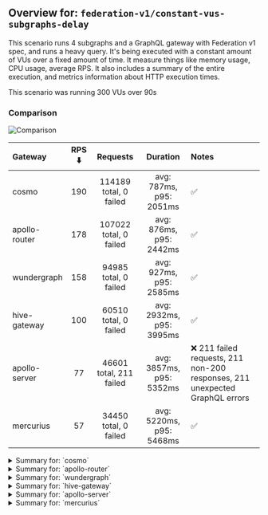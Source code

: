 ## Overview for: `federation-v1/constant-vus-subgraphs-delay`


This scenario runs 4 subgraphs and a GraphQL gateway with Federation v1 spec, and runs a heavy query. It's being executed with a constant amount of VUs over a fixed amount of time. It measure things like memory usage, CPU usage, average RPS. It also includes a summary of the entire execution, and metrics information about HTTP execution times.


This scenario was running 300 VUs over 90s


### Comparison


<img src="https://imagedelivery.net/KYe9TScr4TldYHA48pczVg/b27a665d-ad3e-4562-0482-dcc83cb71800/public" alt="Comparison" />


| Gateway       | RPS ⬇️ |        Requests         |         Duration         | Notes                                                                       |
| :------------ | :----: | :---------------------: | :----------------------: | :-------------------------------------------------------------------------- |
| cosmo         |  190   | 114189 total, 0 failed  | avg: 787ms, p95: 2051ms  | ✅                                                                           |
| apollo-router |  178   | 107022 total, 0 failed  | avg: 876ms, p95: 2442ms  | ✅                                                                           |
| wundergraph   |  158   |  94985 total, 0 failed  | avg: 927ms, p95: 2585ms  | ✅                                                                           |
| hive-gateway  |  100   |  60510 total, 0 failed  | avg: 2932ms, p95: 3995ms | ✅                                                                           |
| apollo-server |   77   | 46601 total, 211 failed | avg: 3857ms, p95: 5352ms | ❌ 211 failed requests, 211 non-200 responses, 211 unexpected GraphQL errors |
| mercurius     |   57   |  34450 total, 0 failed  | avg: 5220ms, p95: 5468ms | ✅                                                                           |



<details>
  <summary>Summary for: `cosmo`</summary>

  **K6 Output**




```
     ✓ response code was 200
     ✓ no graphql errors
     ✓ valid response structure

     █ setup

     checks.........................: 100.00% ✓ 342507     ✗ 0     
     data_received..................: 10 GB   17 MB/s
     data_sent......................: 136 MB  226 kB/s
     http_req_blocked...............: avg=1.22ms   min=1.34µs  med=2.95µs   max=4.89s  p(90)=4.2µs    p(95)=4.98µs 
     http_req_connecting............: avg=926.3µs  min=0s      med=0s       max=3.55s  p(90)=0s       p(95)=0s     
     http_req_duration..............: avg=786.72ms min=3.41ms  med=658.55ms max=6.71s  p(90)=1.6s     p(95)=2.05s  
       { expected_response:true }...: avg=786.72ms min=3.41ms  med=658.55ms max=6.71s  p(90)=1.6s     p(95)=2.05s  
     http_req_failed................: 0.00%   ✓ 0          ✗ 114189
     http_req_receiving.............: avg=236.51ms min=28.32µs med=77.12µs  max=6.2s   p(90)=981.1ms  p(95)=1.45s  
     http_req_sending...............: avg=23.05ms  min=7.31µs  med=13.8µs   max=4.24s  p(90)=33.98µs  p(95)=12.35ms
     http_req_tls_handshaking.......: avg=0s       min=0s      med=0s       max=0s     p(90)=0s       p(95)=0s     
     http_req_waiting...............: avg=527.15ms min=3.32ms  med=497.66ms max=4.38s  p(90)=954.51ms p(95)=1.11s  
     http_reqs......................: 114189  190.044744/s
     iteration_duration.............: avg=1.56s    min=16.8ms  med=1.25s    max=10.57s p(90)=3.27s    p(95)=3.99s  
     iterations.....................: 114169  190.011458/s
     vus............................: 300     min=300      max=300 
     vus_max........................: 300     min=300      max=300 
```


**Performance Overview**


<img src="https://imagedelivery.net/KYe9TScr4TldYHA48pczVg/e63eb176-f9b7-4c2a-0155-c2b40bd38f00/public" alt="Performance Overview" />


**Subgraphs Overview**


<img src="https://imagedelivery.net/KYe9TScr4TldYHA48pczVg/6b49d5d6-33f0-486e-fa2c-edf64e267e00/public" alt="Subgraphs Overview" />


**HTTP Overview**


<img src="https://imagedelivery.net/KYe9TScr4TldYHA48pczVg/c3b48baa-f1ad-49be-9f3b-272fdc8c2300/public" alt="HTTP Overview" />


  </details>

<details>
  <summary>Summary for: `apollo-router`</summary>

  **K6 Output**




```
     ✓ response code was 200
     ✓ no graphql errors
     ✓ valid response structure

     █ setup

     checks.........................: 100.00% ✓ 321006     ✗ 0     
     data_received..................: 9.4 GB  16 MB/s
     data_sent......................: 127 MB  211 kB/s
     http_req_blocked...............: avg=1.33ms   min=1.22µs  med=3.06µs   max=3.98s  p(90)=4.51µs   p(95)=5.28µs  
     http_req_connecting............: avg=1.07ms   min=0s      med=0s       max=3.98s  p(90)=0s       p(95)=0s      
     http_req_duration..............: avg=875.83ms min=5.97ms  med=664.24ms max=7.18s  p(90)=1.96s    p(95)=2.44s   
       { expected_response:true }...: avg=875.83ms min=5.97ms  med=664.24ms max=7.18s  p(90)=1.96s    p(95)=2.44s   
     http_req_failed................: 0.00%   ✓ 0          ✗ 107022
     http_req_receiving.............: avg=349.52ms min=23.91µs med=78.09µs  max=6.3s   p(90)=1.39s    p(95)=1.92s   
     http_req_sending...............: avg=18.64ms  min=7.49µs  med=14.04µs  max=6s     p(90)=32.35µs  p(95)=306.85µs
     http_req_tls_handshaking.......: avg=0s       min=0s      med=0s       max=0s     p(90)=0s       p(95)=0s      
     http_req_waiting...............: avg=507.66ms min=5.91ms  med=465.3ms  max=2.94s  p(90)=943.93ms p(95)=1.09s   
     http_reqs......................: 107022  178.082145/s
     iteration_duration.............: avg=1.67s    min=18.61ms med=1.31s    max=14.33s p(90)=3.57s    p(95)=4.37s   
     iterations.....................: 107002  178.048866/s
     vus............................: 300     min=300      max=300 
     vus_max........................: 300     min=300      max=300 
```


**Performance Overview**


<img src="https://imagedelivery.net/KYe9TScr4TldYHA48pczVg/abeca4ed-074f-490e-4f02-5e8747bee700/public" alt="Performance Overview" />


**Subgraphs Overview**


<img src="https://imagedelivery.net/KYe9TScr4TldYHA48pczVg/55a29447-2e67-4e8d-2aaf-5ab6b730c500/public" alt="Subgraphs Overview" />


**HTTP Overview**


<img src="https://imagedelivery.net/KYe9TScr4TldYHA48pczVg/596f3043-70b9-4df1-1e4d-87d407c5cd00/public" alt="HTTP Overview" />


  </details>

<details>
  <summary>Summary for: `wundergraph`</summary>

  **K6 Output**




```
     ✓ response code was 200
     ✓ no graphql errors
     ✓ valid response structure

     █ setup

     checks.........................: 100.00% ✓ 284895     ✗ 0    
     data_received..................: 8.3 GB  14 MB/s
     data_sent......................: 113 MB  188 kB/s
     http_req_blocked...............: avg=2.37ms   min=1.55µs  med=3.59µs   max=3.95s  p(90)=5.47µs   p(95)=6.45µs 
     http_req_connecting............: avg=2.02ms   min=0s      med=0s       max=3.95s  p(90)=0s       p(95)=0s     
     http_req_duration..............: avg=927.03ms min=7.01ms  med=711.87ms max=8.16s  p(90)=2.1s     p(95)=2.58s  
       { expected_response:true }...: avg=927.03ms min=7.01ms  med=711.87ms max=8.16s  p(90)=2.1s     p(95)=2.58s  
     http_req_failed................: 0.00%   ✓ 0          ✗ 94985
     http_req_receiving.............: avg=375.68ms min=31.71µs med=99.11µs  max=7.52s  p(90)=1.49s    p(95)=2.06s  
     http_req_sending...............: avg=29.38ms  min=6.86µs  med=17.95µs  max=4.4s   p(90)=122.03µs p(95)=28.72ms
     http_req_tls_handshaking.......: avg=0s       min=0s      med=0s       max=0s     p(90)=0s       p(95)=0s     
     http_req_waiting...............: avg=521.96ms min=6.89ms  med=457.54ms max=3.85s  p(90)=993.37ms p(95)=1.16s  
     http_reqs......................: 94985   158.027936/s
     iteration_duration.............: avg=1.88s    min=20.73ms med=1.55s    max=15.34s p(90)=3.93s    p(95)=4.8s   
     iterations.....................: 94965   157.994662/s
     vus............................: 36      min=36       max=300
     vus_max........................: 300     min=300      max=300
```


**Performance Overview**


<img src="https://imagedelivery.net/KYe9TScr4TldYHA48pczVg/f2143dd3-555d-493f-1189-4b2097f8cc00/public" alt="Performance Overview" />


**Subgraphs Overview**


<img src="https://imagedelivery.net/KYe9TScr4TldYHA48pczVg/1a54f647-0892-4942-79d3-f97ee91ec100/public" alt="Subgraphs Overview" />


**HTTP Overview**


<img src="https://imagedelivery.net/KYe9TScr4TldYHA48pczVg/ed85eaa0-3f44-4810-d6f0-367412028e00/public" alt="HTTP Overview" />


  </details>

<details>
  <summary>Summary for: `hive-gateway`</summary>

  **K6 Output**




```
     ✓ response code was 200
     ✓ no graphql errors
     ✓ valid response structure

     █ setup

     checks.........................: 100.00% ✓ 181470     ✗ 0    
     data_received..................: 5.3 GB  8.8 MB/s
     data_sent......................: 72 MB   119 kB/s
     http_req_blocked...............: avg=61.64µs  min=1.21µs   med=3.6µs   max=145.34ms p(90)=5.25µs   p(95)=5.91µs  
     http_req_connecting............: avg=36.22µs  min=0s       med=0s      max=32.31ms  p(90)=0s       p(95)=0s      
     http_req_duration..............: avg=2.93s    min=11.85ms  med=2.81s   max=41.08s   p(90)=3.36s    p(95)=3.99s   
       { expected_response:true }...: avg=2.93s    min=11.85ms  med=2.81s   max=41.08s   p(90)=3.36s    p(95)=3.99s   
     http_req_failed................: 0.00%   ✓ 0          ✗ 60510
     http_req_receiving.............: avg=3.4ms    min=38.18µs  med=80.57µs max=491.5ms  p(90)=594.69µs p(95)=7.02ms  
     http_req_sending...............: avg=690.63µs min=7.45µs   med=16.99µs max=408.51ms p(90)=36.14µs  p(95)=140.03µs
     http_req_tls_handshaking.......: avg=0s       min=0s       med=0s      max=0s       p(90)=0s       p(95)=0s      
     http_req_waiting...............: avg=2.92s    min=11.78ms  med=2.81s   max=41.08s   p(90)=3.35s    p(95)=3.98s   
     http_reqs......................: 60510   100.400301/s
     iteration_duration.............: avg=2.98s    min=164.21ms med=2.86s   max=41.14s   p(90)=3.43s    p(95)=4.06s   
     iterations.....................: 60490   100.367116/s
     vus............................: 155     min=155      max=300
     vus_max........................: 300     min=300      max=300
```


**Performance Overview**


<img src="https://imagedelivery.net/KYe9TScr4TldYHA48pczVg/6d1d26ad-3b6f-4bb7-6a56-32d4edaadd00/public" alt="Performance Overview" />


**Subgraphs Overview**


<img src="https://imagedelivery.net/KYe9TScr4TldYHA48pczVg/1717d6ac-47ad-485f-9224-2290d507c200/public" alt="Subgraphs Overview" />


**HTTP Overview**


<img src="https://imagedelivery.net/KYe9TScr4TldYHA48pczVg/c1d59a84-123d-4366-3d95-59a7c7dbfa00/public" alt="HTTP Overview" />


  </details>

<details>
  <summary>Summary for: `apollo-server`</summary>

  **K6 Output**




```
     ✗ response code was 200
      ↳  99% — ✓ 46370 / ✗ 211
     ✗ no graphql errors
      ↳  99% — ✓ 46370 / ✗ 211
     ✓ valid response structure

     █ setup

     checks.........................: 99.69% ✓ 139110    ✗ 422  
     data_received..................: 4.1 GB 6.8 MB/s
     data_sent......................: 55 MB  92 kB/s
     http_req_blocked...............: avg=54.98µs  min=1.53µs   med=3.72µs   max=31.21ms  p(90)=5.45µs   p(95)=6.31µs 
     http_req_connecting............: avg=47.52µs  min=0s       med=0s       max=30.62ms  p(90)=0s       p(95)=0s     
     http_req_duration..............: avg=3.85s    min=12.72ms  med=3.34s    max=1m0s     p(90)=4.81s    p(95)=5.35s  
       { expected_response:true }...: avg=3.6s     min=12.72ms  med=3.34s    max=59.98s   p(90)=4.78s    p(95)=5.29s  
     http_req_failed................: 0.45%  ✓ 211       ✗ 46390
     http_req_receiving.............: avg=335.84µs min=0s       med=112.69µs max=195.2ms  p(90)=179.74µs p(95)=242.4µs
     http_req_sending...............: avg=126.42µs min=8.25µs   med=18.75µs  max=203.35ms p(90)=34.24µs  p(95)=43.57µs
     http_req_tls_handshaking.......: avg=0s       min=0s       med=0s       max=0s       p(90)=0s       p(95)=0s     
     http_req_waiting...............: avg=3.85s    min=12.6ms   med=3.34s    max=1m0s     p(90)=4.81s    p(95)=5.35s  
     http_reqs......................: 46601  77.232114/s
     iteration_duration.............: avg=3.87s    min=131.93ms med=3.36s    max=1m0s     p(90)=4.83s    p(95)=5.36s  
     iterations.....................: 46581  77.198968/s
     vus............................: 73     min=73      max=300
     vus_max........................: 300    min=300     max=300
```


**Performance Overview**


<img src="https://imagedelivery.net/KYe9TScr4TldYHA48pczVg/acf4ede3-7864-44ad-2592-c18f7b285200/public" alt="Performance Overview" />


**Subgraphs Overview**


<img src="https://imagedelivery.net/KYe9TScr4TldYHA48pczVg/b75bd851-4a44-4e7e-80a5-7eed049b1000/public" alt="Subgraphs Overview" />


**HTTP Overview**


<img src="https://imagedelivery.net/KYe9TScr4TldYHA48pczVg/db8fa799-ed1a-4c64-8b9c-290441feba00/public" alt="HTTP Overview" />


  </details>

<details>
  <summary>Summary for: `mercurius`</summary>

  **K6 Output**




```
     ✓ response code was 200
     ✓ no graphql errors
     ✓ valid response structure

     █ setup

     checks.........................: 100.00% ✓ 103290    ✗ 0    
     data_received..................: 3.0 GB  5.0 MB/s
     data_sent......................: 41 MB   68 kB/s
     http_req_blocked...............: avg=57.33µs  min=1.5µs    med=3.71µs   max=17.53ms  p(90)=5.02µs   p(95)=5.59µs  
     http_req_connecting............: avg=51.2µs   min=0s       med=0s       max=17.49ms  p(90)=0s       p(95)=0s      
     http_req_duration..............: avg=5.22s    min=14.84ms  med=5.3s     max=11.21s   p(90)=5.41s    p(95)=5.46s   
       { expected_response:true }...: avg=5.22s    min=14.84ms  med=5.3s     max=11.21s   p(90)=5.41s    p(95)=5.46s   
     http_req_failed................: 0.00%   ✓ 0         ✗ 34450
     http_req_receiving.............: avg=225.18µs min=39.98µs  med=116.57µs max=238.69ms p(90)=164.67µs p(95)=185.44µs
     http_req_sending...............: avg=38.32µs  min=8.66µs   med=21.15µs  max=46.38ms  p(90)=33.6µs   p(95)=38.19µs 
     http_req_tls_handshaking.......: avg=0s       min=0s       med=0s       max=0s       p(90)=0s       p(95)=0s      
     http_req_waiting...............: avg=5.22s    min=14.73ms  med=5.3s     max=11.21s   p(90)=5.41s    p(95)=5.46s   
     http_reqs......................: 34450   57.212784/s
     iteration_duration.............: avg=5.23s    min=369.47ms med=5.31s    max=11.22s   p(90)=5.42s    p(95)=5.47s   
     iterations.....................: 34430   57.179569/s
     vus............................: 52      min=52      max=300
     vus_max........................: 300     min=300     max=300
```


**Performance Overview**


<img src="https://imagedelivery.net/KYe9TScr4TldYHA48pczVg/8a89bdb1-bb0c-4b72-1855-3b199c9cdb00/public" alt="Performance Overview" />


**Subgraphs Overview**


<img src="https://imagedelivery.net/KYe9TScr4TldYHA48pczVg/86aa33e2-b12a-4639-5e97-69e851387400/public" alt="Subgraphs Overview" />


**HTTP Overview**


<img src="https://imagedelivery.net/KYe9TScr4TldYHA48pczVg/1a1b9252-fe22-4551-bf86-996e91112d00/public" alt="HTTP Overview" />


  </details>